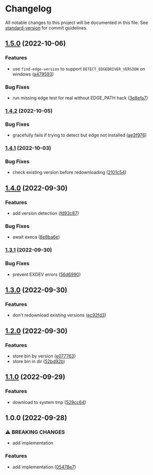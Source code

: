 # Changelog

All notable changes to this project will be documented in this file. See [standard-version](https://github.com/conventional-changelog/standard-version) for commit guidelines.

## [1.5.0](https://github.com/CrowdStrike/microsoft-edgedriver/compare/v1.4.2...v1.5.0) (2022-10-06)


### Features

* use `find-edge-version` to support `DETECT_EDGEDRIVER_VERSION` on windows ([a479593](https://github.com/CrowdStrike/microsoft-edgedriver/commit/a4795934ec239b29423c193b760789111f795121))


### Bug Fixes

* run missing edge test for real without EDGE_PATH hack ([3e8efa7](https://github.com/CrowdStrike/microsoft-edgedriver/commit/3e8efa72d640ad4e27f529b0181d20abd0de3471))

### [1.4.2](https://github.com/CrowdStrike/microsoft-edgedriver/compare/v1.4.1...v1.4.2) (2022-10-05)


### Bug Fixes

* gracefully fails if trying to detect but edge not installed ([ae3f976](https://github.com/CrowdStrike/microsoft-edgedriver/commit/ae3f97642904162ceed614b35a3e553416bfdfcd))

### [1.4.1](https://github.com/CrowdStrike/microsoft-edgedriver/compare/v1.4.0...v1.4.1) (2022-10-03)


### Bug Fixes

* check existing version before redownloading ([2101c54](https://github.com/CrowdStrike/microsoft-edgedriver/commit/2101c54ffa73be6390d0e3be276126b5afb8efa9))

## [1.4.0](https://github.com/CrowdStrike/microsoft-edgedriver/compare/v1.3.1...v1.4.0) (2022-09-30)


### Features

* add version detection ([fd93c87](https://github.com/CrowdStrike/microsoft-edgedriver/commit/fd93c8708c9753d33400097f21e50a5338b45798))


### Bug Fixes

* await execa ([8e8ba6e](https://github.com/CrowdStrike/microsoft-edgedriver/commit/8e8ba6e71205d1743f0b0847a447ef34ea090893))

### [1.3.1](https://github.com/CrowdStrike/microsoft-edgedriver/compare/v1.3.0...v1.3.1) (2022-09-30)


### Bug Fixes

* prevent EXDEV errors ([56d6990](https://github.com/CrowdStrike/microsoft-edgedriver/commit/56d69908c1cf07844fbf87332866df74f94f5c7d))

## [1.3.0](https://github.com/CrowdStrike/microsoft-edgedriver/compare/v1.2.0...v1.3.0) (2022-09-30)


### Features

* don't redownload existing versions ([ec92fd3](https://github.com/CrowdStrike/microsoft-edgedriver/commit/ec92fd3610b5065aa8ed6657334b5e975b7932da))

## [1.2.0](https://github.com/CrowdStrike/microsoft-edgedriver/compare/v1.1.0...v1.2.0) (2022-09-30)


### Features

* store bin by version ([e077763](https://github.com/CrowdStrike/microsoft-edgedriver/commit/e0777635bb6a20e9dc31535fc66a70852abbf116))
* store bin in dir ([52bd92b](https://github.com/CrowdStrike/microsoft-edgedriver/commit/52bd92b82ff4f97aecdbe360921402a514129487))

## [1.1.0](https://github.com/CrowdStrike/microsoft-edgedriver/compare/v1.0.0...v1.1.0) (2022-09-29)


### Features

* download to system tmp ([529cc64](https://github.com/CrowdStrike/microsoft-edgedriver/commit/529cc64af5c1967f2e456ccf09c4132eca1fd555))

## 1.0.0 (2022-09-28)


### ⚠ BREAKING CHANGES

* add implementation

### Features

* add implementation ([05478e7](https://github.com/CrowdStrike/microsoft-edgedriver/commit/05478e720b26a20bcc6e89a1f39cf2315cd0a287))
